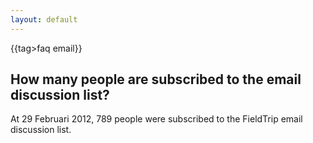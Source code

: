 ```yaml
---
layout: default
---
```


{{tag>faq email}}


## How many people are subscribed to the email discussion list?

At 29 Februari 2012, 789 people were subscribed to the FieldTrip email discussion list. 

